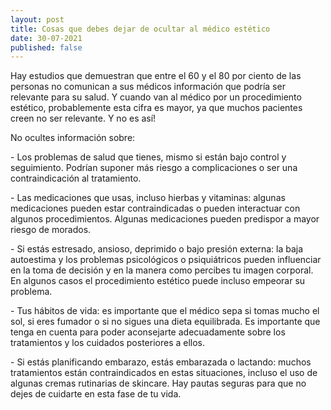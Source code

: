 ```yaml
---
layout: post
title: Cosas que debes dejar de ocultar al médico estético
date: 30-07-2021
published: false
---
```

Hay estudios que demuestran que entre el 60 y el 80 por ciento de las personas no comunican a sus médicos información que podría ser relevante para su salud. Y cuando van al médico por un procedimiento estético, probablemente esta cifra es mayor, ya que muchos pacientes creen no ser relevante. Y no es así! 

No ocultes información sobre:

\- Los problemas de salud que tienes, mismo si están bajo control y seguimiento. Podrían suponer más riesgo a complicaciones o ser una contraindicación al tratamiento. 

\- Las medicaciones que usas, incluso hierbas y vitaminas: algunas medicaciones pueden estar contraindicadas o pueden interactuar con algunos procedimientos. Algunas medicaciones pueden predispor a mayor riesgo de morados. 

\- Si estás estresado, ansioso, deprimido o bajo presión externa: la baja autoestima y los problemas psicológicos o psiquiátricos pueden influenciar en la toma de decisión y en la manera como percibes tu imagen corporal. En algunos casos el procedimiento estético puede incluso empeorar su problema. 

\- Tus hábitos de vida: es importante que el médico sepa si tomas mucho el sol, si eres fumador o si no sigues una dieta equilibrada. Es importante que tenga en cuenta para poder aconsejarte adecuadamente sobre los tratamientos y los cuidados posteriores a ellos. 

\- Si estás planificando embarazo, estás embarazada o lactando: muchos tratamientos están contraindicados en estas situaciones, incluso el uso de algunas cremas rutinarias de skincare. Hay pautas seguras para que no dejes de cuidarte en esta fase de tu vida.
